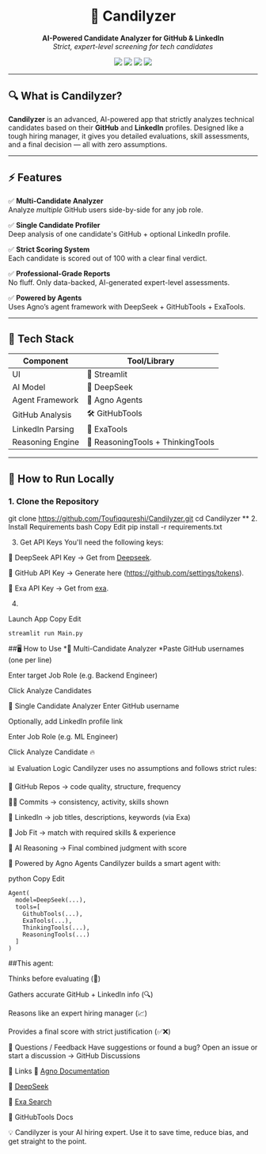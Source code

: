 <h1 align="center">🧠 Candilyzer</h1>
<p align="center">
  <strong>AI-Powered Candidate Analyzer for GitHub & LinkedIn</strong><br>
  <em>Strict, expert-level screening for tech candidates</em>
</p>

<p align="center">
  <img src="https://img.shields.io/badge/Built%20With-Streamlit-%23FF4B4B?style=for-the-badge">
  <img src="https://img.shields.io/badge/AI%20Model-DeepSeek-blueviolet?style=for-the-badge">
  <img src="https://img.shields.io/badge/Agno-Agent%20Framework-orange?style=for-the-badge">
  <img src="https://img.shields.io/badge/License-MIT-success?style=for-the-badge">
</p>

---

## 🔍 What is Candilyzer?

**Candilyzer** is an advanced, AI-powered app that strictly analyzes technical candidates based on their **GitHub** and **LinkedIn** profiles. Designed like a tough hiring manager, it gives you detailed evaluations, skill assessments, and a final decision — all with zero assumptions.

---

## ⚡ Features

✅ **Multi-Candidate Analyzer**  
Analyze *multiple* GitHub users side-by-side for any job role.

✅ **Single Candidate Profiler**  
Deep analysis of one candidate's GitHub + optional LinkedIn profile.

✅ **Strict Scoring System**  
Each candidate is scored out of 100 with a clear final verdict.

✅ **Professional-Grade Reports**  
No fluff. Only data-backed, AI-generated expert-level assessments.

✅ **Powered by Agents**  
Uses Agno’s agent framework with DeepSeek + GitHubTools + ExaTools.

---

## 🧰 Tech Stack

| Component         | Tool/Library                   |
|------------------|--------------------------------|
| UI               | 🧼 Streamlit                   |
| AI Model         | 🧠 DeepSeek                    |
| Agent Framework  | 🧠 Agno Agents                 |
| GitHub Analysis  | 🛠️ GitHubTools                |
| LinkedIn Parsing | 🔎 ExaTools                   |
| Reasoning Engine | 🧩 ReasoningTools + ThinkingTools |

---

## 🚀 How to Run Locally

### 1. Clone the Repository


git clone https://github.com/Toufiqqureshi/Candilyzer.git
cd Candilyzer
** 2. Install Requirements
bash
Copy
Edit
pip install -r requirements.txt


3. Get API Keys
You'll need the following keys:

🔑 DeepSeek API Key → Get from [Deepseek](DeepSeek.com).

🔑 GitHub API Key → Generate here (https://github.com/settings/tokens).

🔑 Exa API Key → Get from [exa](Exa.ai).

4. ```
Launch App
Copy
Edit
```
streamlit run Main.py
```



##🖥️ How to Use
*🔁 Multi-Candidate Analyzer
*Paste GitHub usernames (one per line)

Enter target Job Role (e.g. Backend Engineer)

Click Analyze Candidates

🔎 Single Candidate Analyzer
Enter GitHub username

Optionally, add LinkedIn profile link

Enter Job Role (e.g. ML Engineer)

Click Analyze Candidate 🔥

📊 Evaluation Logic
Candilyzer uses no assumptions and follows strict rules:

📁 GitHub Repos → code quality, structure, frequency

🧑‍💻 Commits → consistency, activity, skills shown

💼 LinkedIn → job titles, descriptions, keywords (via Exa)

🎯 Job Fit → match with required skills & experience

🧠 AI Reasoning → Final combined judgment with score


🧪 Powered by Agno Agents
Candilyzer builds a smart agent with:

python
Copy
Edit
```
Agent(
  model=DeepSeek(...),
  tools=[
    GithubTools(...),
    ExaTools(...),
    ThinkingTools(...),
    ReasoningTools(...)
  ]
)
```

##This agent:

Thinks before evaluating (🧠)

Gathers accurate GitHub + LinkedIn info (🔍)

Reasons like an expert hiring manager (📈)

Provides a final score with strict justification (✅❌)





💬 Questions / Feedback
Have suggestions or found a bug?
Open an issue or start a discussion → GitHub Discussions

🔗 Links
🔗 [Agno Documentation](docs.agno.com)

🔗 [DeepSeek](https://api-docs.deepseek.com)

🔗 [Exa Search]([docs.exa.ai](https://docs.exa.ai/))

📂 GitHubTools Docs

💡 Candilyzer is your AI hiring expert. Use it to save time, reduce bias, and get straight to the point.

